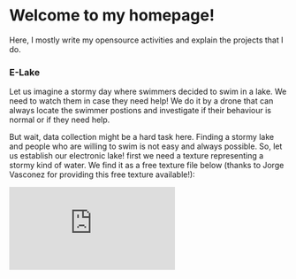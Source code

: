 # Welcome to my homepage!
Here, I mostly write my opensource activities and explain the projects that I do.

### E-Lake

Let us imagine a stormy day where swimmers decided to swim in a lake. We need to watch them in case they need help! We do it by a drone that can always locate the swimmer postions and investigate if their behaviour is normal or if they need help.

But wait, data collection might be a hard task here. Finding a stormy lake and people who are willing to swim is not easy and always possible. So, let us establish our electronic lake! first we need a texture representing a stormy kind of water. We find it as a free texture file below (thanks to Jorge Vasconez for providing this free texture available!):


![This is an image](https://freestocktextures.com/texture/foam-on-the-sea,858.html)
